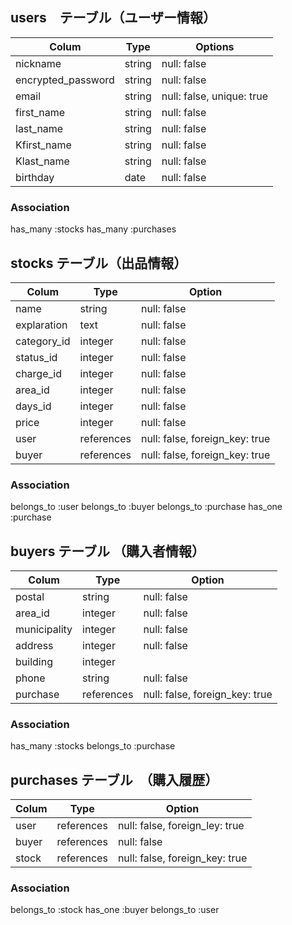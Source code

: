 ## users　テーブル（ユーザー情報）
| Colum              | Type       | Options                        |
|--------------------|------------|--------------------------------|
| nickname           | string     | null: false                    |
| encrypted_password | string     | null: false                    |
| email              | string     | null: false, unique: true      |
| first_name         | string     | null: false                    |
| last_name          | string     | null: false                    |
| Kfirst_name        | string     | null: false                    |
| Klast_name         | string     | null: false                    |
| birthday           | date       | null: false                    |

### Association
has_many :stocks
has_many :purchases

## stocks テーブル（出品情報）
| Colum              | Type       | Option                         |
|------------------- |------------|------------------------------  |
| name               | string     | null: false                    |
| explaration        | text       | null: false                    |
| category_id        | integer    | null: false                    |
| status_id          | integer    | null: false                    |
| charge_id          | integer    | null: false                    |
| area_id            | integer    | null: false                    |
| days_id            | integer    | null: false                    |
| price              | integer    | null: false                    |
| user               | references | null: false, foreign_key: true |
| buyer              | references | null: false, foreign_key: true |

### Association
belongs_to :user
belongs_to :buyer
belongs_to :purchase
has_one :purchase

## buyers テーブル （購入者情報）
| Colum              | Type       | Option                         |
|------------------  |------------|--------------------------------|
| postal             | string     | null: false                    |
| area_id            | integer    | null: false                    |
| municipality       | integer    | null: false                    |
| address            | integer    | null: false                    |
| building           | integer    |                                |
| phone              | string     | null: false                    |
| purchase           | references | null: false, foreign_key: true |

### Association
has_many :stocks
belongs_to :purchase

## purchases テーブル　（購入履歴）
| Colum              |Type        | Option                         |
|--------------------|------------|--------------------------------|
| user               | references | null: false, foreign_ley: true |
| buyer              | references | null: false                    |
| stock              | references | null: false, foreign_key: true |

### Association
belongs_to :stock
has_one :buyer
belongs_to :user
